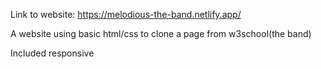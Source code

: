 Link to website: https://melodious-the-band.netlify.app/

A website using basic html/css to clone a page from w3school(the band)

Included responsive
